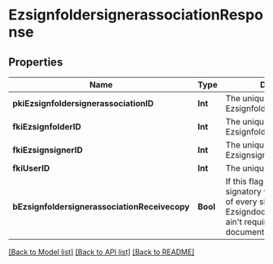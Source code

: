 # EzsignfoldersignerassociationResponse

## Properties
Name | Type | Description | Notes
------------ | ------------- | ------------- | -------------
**pkiEzsignfoldersignerassociationID** | **Int** | The unique ID of the Ezsignfoldersignerassociation | 
**fkiEzsignfolderID** | **Int** | The unique ID of the Ezsignfolder | 
**fkiEzsignsignerID** | **Int** | The unique ID of the Ezsignsigner | 
**fkiUserID** | **Int** | The unique ID of the User | 
**bEzsignfoldersignerassociationReceivecopy** | **Bool** | If this flag is true. The signatory will receive a copy of every signed Ezsigndocument even if it ain&#39;t required to sign the document. | 

[[Back to Model list]](../README.md#documentation-for-models) [[Back to API list]](../README.md#documentation-for-api-endpoints) [[Back to README]](../README.md)


